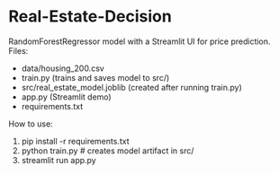 # Real-Estate-Decision  

RandomForestRegressor model with a Streamlit UI for price prediction.
Files:
- data/housing_200.csv
- train.py (trains and saves model to src/)
- src/real_estate_model.joblib (created after running train.py)
- app.py (Streamlit demo)
- requirements.txt

How to use:
1. pip install -r requirements.txt
2. python train.py  # creates model artifact in src/
3. streamlit run app.py

